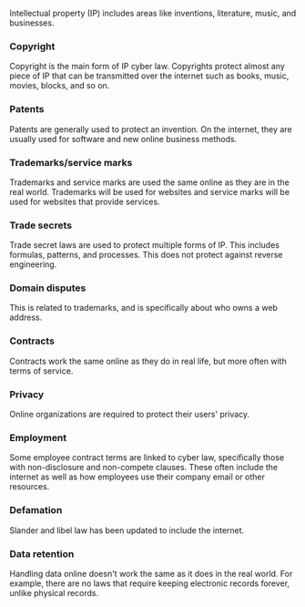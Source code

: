 Intellectual property (IP) includes areas like inventions, literature, music, and businesses.

### Copyright
Copyright is the main form of IP cyber law. Copyrights protect almost any piece of IP that can be transmitted over the internet such as books, music, movies, blocks, and so on.

### Patents
Patents are generally used to protect an invention. On the internet, they are usually used for software and new online business methods.

### Trademarks/service marks
Trademarks and service marks are used the same online as they are in the real world. Trademarks will be used for websites and service marks will be used for websites that provide services.

### Trade secrets
Trade secret laws are used to protect multiple forms of IP. This includes formulas, patterns, and processes. This does not protect against reverse engineering.

### Domain disputes
This is related to trademarks, and is specifically about who owns a web address.

### Contracts
Contracts work the same online as they do in real life, but more often with terms of service.

### Privacy
Online organizations are required to protect their users' privacy.

### Employment
Some employee contract terms are linked to cyber law, specifically those with non-disclosure and non-compete clauses. These often include the internet as well as how employees use their company email or other resources.

### Defamation
Slander and libel law has been updated to include the internet.

### Data retention
Handling data online doesn't work the same as it does in the real world. For example, there are no laws that require keeping electronic records forever, unlike physical records.